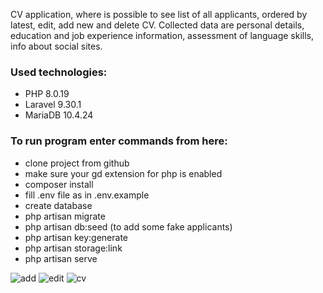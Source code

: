 CV application, where is possible to see list of all applicants, ordered by latest, edit, add new and delete CV.
Collected data are personal details, education and job experience information, assessment of language skills, info about social sites.


### Used technologies:
- PHP 8.0.19
- Laravel 9.30.1
- MariaDB 10.4.24

### To run program enter commands from here:
- clone project from github
- make sure your gd extension for php is enabled
- composer install
- fill .env file as in .env.example
- create database
- php artisan migrate
- php artisan db:seed (to add some fake applicants)
- php artisan key:generate
- php artisan storage:link
- php artisan serve

![add](https://user-images.githubusercontent.com/102672847/196302275-dba38c91-b6a8-466e-af3f-f79d3d522d5d.jpg)
![edit](https://user-images.githubusercontent.com/102672847/196302428-2914274c-ea43-4dba-bb69-35652b872fa9.jpg)
![cv](https://user-images.githubusercontent.com/102672847/196302530-ff0367cc-42f4-4deb-8589-4bd86aa05879.jpg)
